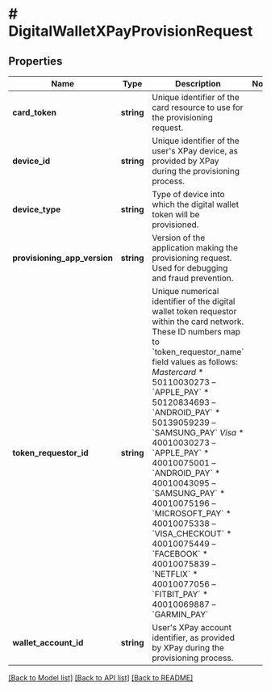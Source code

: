 # # DigitalWalletXPayProvisionRequest

## Properties

Name | Type | Description | Notes
------------ | ------------- | ------------- | -------------
**card_token** | **string** | Unique identifier of the card resource to use for the provisioning request. |
**device_id** | **string** | Unique identifier of the user&#39;s XPay device, as provided by XPay during the provisioning process. |
**device_type** | **string** | Type of device into which the digital wallet token will be provisioned. |
**provisioning_app_version** | **string** | Version of the application making the provisioning request. Used for debugging and fraud prevention. |
**token_requestor_id** | **string** | Unique numerical identifier of the digital wallet token requestor within the card network. These ID numbers map to &#x60;token_requestor_name&#x60; field values as follows:  *Mastercard*  * 50110030273 – &#x60;APPLE_PAY&#x60; * 50120834693 – &#x60;ANDROID_PAY&#x60; * 50139059239 – &#x60;SAMSUNG_PAY&#x60;  *Visa*  * 40010030273 – &#x60;APPLE_PAY&#x60; * 40010075001 – &#x60;ANDROID_PAY&#x60; * 40010043095 – &#x60;SAMSUNG_PAY&#x60; * 40010075196 – &#x60;MICROSOFT_PAY&#x60; * 40010075338 – &#x60;VISA_CHECKOUT&#x60; * 40010075449 – &#x60;FACEBOOK&#x60; * 40010075839 – &#x60;NETFLIX&#x60; * 40010077056 – &#x60;FITBIT_PAY&#x60; * 40010069887 – &#x60;GARMIN_PAY&#x60; |
**wallet_account_id** | **string** | User&#39;s XPay account identifier, as provided by XPay during the provisioning process. |

[[Back to Model list]](../../README.md#models) [[Back to API list]](../../README.md#endpoints) [[Back to README]](../../README.md)
